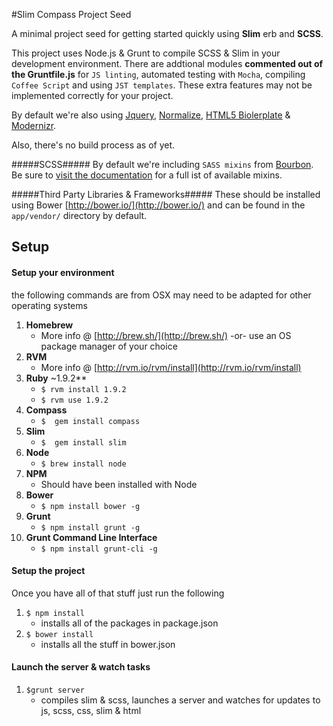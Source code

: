 #Slim Compass Project Seed

A minimal project seed for getting started quickly using **Slim** erb and **SCSS**.

This project uses Node.js &amp; Grunt to compile SCSS & Slim in your development environment. There are addtional modules **commented out of the Gruntfile.js** for `JS linting`, automated testing with `Mocha`, compiling `Coffee Script` and using `JST templates`. These extra features may not be implemented correctly for your project.

By default we're also using [Jquery](http://jquery.com/), [Normalize](https://github.com/necolas/normalize.css), [HTML5 Biolerplate](http://html5boilerplate.com/) &amp; [Modernizr](http://modernizr.com/).

Also, there's no build process as of yet.

#####SCSS#####
By default we're including `SASS mixins` from [Bourbon](http://bourbon.io/docs/). Be sure to [visit the documentation](http://bourbon.io/docs/) for a full ist of available mixins.

#####Third Party Libraries &amp; Frameworks#####
These should be installed using Bower [http://bower.io/](http://bower.io/) and can be found in the `app/vendor/` directory by default.

## Setup 

#### Setup your environment

the following commands are from OSX may need to be adapted for other operating systems

1. **Homebrew**  
	- More info @ [http://brew.sh/](http://brew.sh/)  -or-  use an OS package manager of your choice 
2. **RVM** 
	- More info @ [http://rvm.io/rvm/install](http://rvm.io/rvm/install)
3. **Ruby**      ~1.9.2**
	- ````$ rvm install 1.9.2 ````
	- ````$ rvm use 1.9.2````
4. **Compass**  
	- ````$  gem install compass````
5. **Slim**   
	- ````$  gem install slim````
6. **Node**   
	- ````$ brew install node````
7. **NPM**  
	- Should have been installed with Node
8. **Bower**   
	- ````$ npm install bower -g````
9. **Grunt**   
	- ````$ npm install grunt -g````
10. **Grunt Command Line Interface**   
	- ````$ npm install grunt-cli -g````


#### Setup the project

Once you have all of that stuff just run the following

1. ````$ npm install````      
	- installs all of the packages in package.json
2. ````$ bower install````    
	- installs all the stuff in bower.json


#### Launch the server &amp; watch tasks 

1. ````$grunt server````     
	- compiles slim & scss, launches a server and watches for updates to js, scss, css, slim & html

